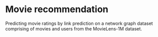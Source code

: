 # Movie recommendation 
Predicting movie ratings by link prediction on a network graph dataset comprising of movies and users from the MovieLens-1M dataset.

